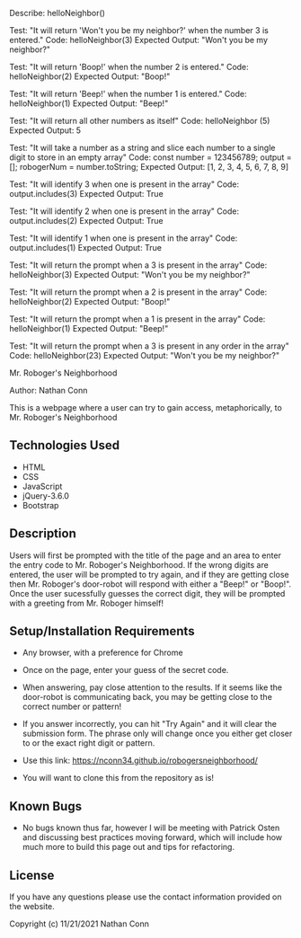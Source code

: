 Describe: helloNeighbor()

Test: "It will return 'Won't you be my neighbor?' when the number 3 is entered."
Code: helloNeighbor(3)
Expected Output: "Won't you be my neighbor?"

Test: "It will return 'Boop!' when the number 2 is entered."
Code: helloNeighbor(2)
Expected Output: "Boop!"

Test: "It will return 'Beep!' when the number 1 is entered."
Code: helloNeighbor(1)
Expected Output: "Beep!"

Test: "It will return all other numbers as itself"
Code: helloNeighbor (5)
Expected Output: 5

Test: "It will take a number as a string and slice each number to a single digit to store in an empty array"
Code: const number = 123456789; output = []; robogerNum = number.toString;
Expected Output: [1, 2, 3, 4, 5, 6, 7, 8, 9]

Test: "It will identify 3 when one is present in the array"
Code: output.includes(3)
Expected Output: True

Test: "It will identify 2 when one is present in the array"
Code: output.includes(2)
Expected Output: True

Test: "It will identify 1 when one is present in the array"
Code: output.includes(1)
Expected Output: True

Test: "It will return the prompt when a 3 is present in the array"
Code: helloNeighbor(3)
Expected Output: "Won't you be my neighbor?"

Test: "It will return the prompt when a 2 is present in the array"
Code: helloNeighbor(2)
Expected Output: "Boop!"

Test: "It will return the prompt when a 1 is present in the array"
Code: helloNeighbor(1)
Expected Output: "Beep!"

Test: "It will return the prompt when a 3 is present in any order in the array"
Code: helloNeighbor(23)
Expected Output: "Won't you be my neighbor?"

Mr. Roboger's Neighborhood

Author: Nathan Conn

This is a webpage where a user can try to gain access, metaphorically, to Mr. Roboger's Neighborhood

## Technologies Used

* HTML
* CSS
* JavaScript
* jQuery-3.6.0
* Bootstrap

## Description

Users will first be prompted with the title of the page and an area to enter the entry code to Mr. Roboger's Neighborhood. If the wrong digits are entered, the user will be prompted to try again, and if they are getting close then Mr. Roboger's door-robot will respond with either a "Beep!" or "Boop!". Once the user sucessfully guesses the correct digit, they will be prompted with a greeting from Mr. Roboger himself!

## Setup/Installation Requirements

* Any browser, with a preference for Chrome

* Once on the page, enter your guess of the secret code.

* When answering, pay close attention to the results. If it seems like the door-robot is communicating back, you may be getting close to the correct number or pattern!

* If you answer incorrectly, you can hit "Try Again" and it will clear the submission form. The phrase only will change once you either get closer to or the exact right digit or pattern.

* Use this link: https://nconn34.github.io/robogersneighborhood/


* You will want to clone this from the repository as is!

## Known Bugs

* No bugs known thus far, however I will be meeting with Patrick Osten and discussing best practices moving forward, which will include how much more to build this page out and tips for refactoring. 

## License

If you have any questions please use the contact information provided on the website.

Copyright (c) 11/21/2021 Nathan Conn 